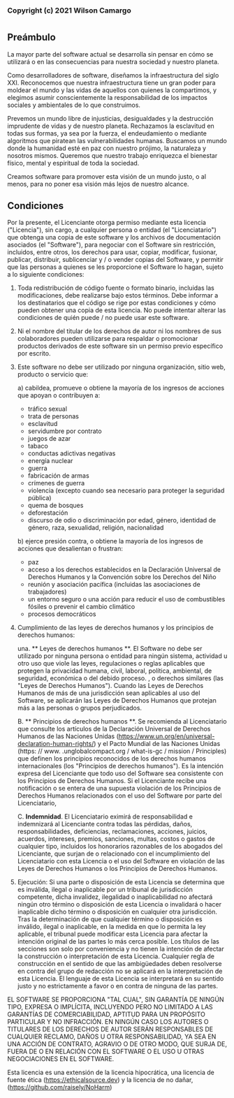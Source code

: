 ### Copyright (c) 2021 Wilson Camargo

#  

## Preámbulo

La mayor parte del software actual se desarrolla sin pensar en cómo se utilizará o en las consecuencias para nuestra sociedad y nuestro planeta.

Como desarrolladores de software, diseñamos la infraestructura del siglo XXI. Reconocemos que nuestra infraestructura tiene un gran poder para moldear el mundo y las vidas de aquellos con quienes la compartimos, y elegimos asumir conscientemente la responsabilidad de los impactos sociales y ambientales de lo que construimos.

Prevemos un mundo libre de injusticias, desigualdades y la destrucción imprudente de vidas y de nuestro planeta. Rechazamos la esclavitud en todas sus formas, ya sea por la fuerza, el endeudamiento o mediante algoritmos que piratean las vulnerabilidades humanas. Buscamos un mundo donde la humanidad esté en paz con nuestro prójimo, la naturaleza y nosotros mismos. Queremos que nuestro trabajo enriquezca el bienestar físico, mental y espiritual de toda la sociedad.

Creamos software para promover esta visión de un mundo justo, o al menos, para no poner esa visión más lejos de nuestro alcance.

## Condiciones

Por la presente, el Licenciante otorga permiso mediante esta licencia ("Licencia"), sin cargo, a cualquier persona o entidad (el "Licenciatario") que obtenga una copia de este software y los archivos de documentación asociados (el "Software"), para negociar con el Software sin restricción, incluidos, entre otros, los derechos para usar, copiar, modificar, fusionar, publicar, distribuir, sublicenciar y / o vender copias del Software, y permitir que las personas a quienes se les proporcione el Software lo hagan, sujeto a lo siguiente condiciones:

1. Toda redistribución de código fuente o formato binario, incluidas las modificaciones, debe realizarse bajo estos términos. Debe informar a los destinatarios que el código se rige por estas condiciones y cómo pueden obtener una copia de esta licencia. No puede intentar alterar las condiciones de quién puede / no puede usar este software.

2. Ni el nombre del titular de los derechos de autor ni los nombres de sus colaboradores pueden utilizarse para respaldar o promocionar productos derivados de este software sin un permiso previo específico por escrito.

3. Este software no debe ser utilizado por ninguna organización, sitio web, producto o servicio que:

   a) cabildea, promueve o obtiene la mayoría de los ingresos de acciones que apoyan o contribuyen a:
      * tráfico sexual
      * trata de personas
      * esclavitud
      * servidumbre por contrato
      * juegos de azar
      * tabaco
      * conductas adictivas negativas
      * energía nuclear
      * guerra
      * fabricación de armas
      * crímenes de guerra
      * violencia (excepto cuando sea necesario para proteger la seguridad pública)
      * quema de bosques
      * deforestación
      * discurso de odio o discriminación por edad, género, identidad de género, raza, sexualidad, religión, nacionalidad

   b) ejerce presión contra, o obtiene la mayoría de los ingresos de acciones que desalientan o frustran:
      * paz
      * acceso a los derechos establecidos en la Declaración Universal de Derechos Humanos y la Convención sobre los Derechos del Niño
      * reunión y asociación pacífica (incluidas las asociaciones de trabajadores)
      * un entorno seguro o una acción para reducir el uso de combustibles fósiles o prevenir el cambio climático
      * procesos democráticos


4. Cumplimiento de las leyes de derechos humanos y los principios de derechos humanos:

   una. ** Leyes de derechos humanos **. El Software no debe ser utilizado por ninguna persona o entidad para ningún sistema, actividad u otro uso que viole las leyes, regulaciones o reglas aplicables que protegen la privacidad humana, civil, laboral, política, ambiental, de seguridad, económica o del debido proceso. , o derechos similares (las "Leyes de Derechos Humanos"). Cuando las Leyes de Derechos Humanos de más de una jurisdicción sean aplicables al uso del Software, se aplicarán las Leyes de Derechos Humanos que protejan más a las personas o grupos perjudicados.

   B. ** Principios de derechos humanos **. Se recomienda al Licenciatario que consulte los artículos de la Declaración Universal de Derechos Humanos de las Naciones Unidas (https://www.un.org/en/universal-declaration-human-rights/) y el Pacto Mundial de las Naciones Unidas (https: // www. .unglobalcompact.org / what-is-gc / mission / Principles) que definen los principios reconocidos de los derechos humanos internacionales (los "Principios de derechos humanos"). Es la intención expresa del Licenciante que todo uso del Software sea consistente con los Principios de Derechos Humanos. Si el Licenciante recibe una notificación o se entera de una supuesta violación de los Principios de Derechos Humanos relacionados con el uso del Software por parte del Licenciatario,

   C. **Indemnidad**. El Licenciatario eximirá de responsabilidad e indemnizará al Licenciante contra todas las pérdidas, daños, responsabilidades, deficiencias, reclamaciones, acciones, juicios, acuerdos, intereses, premios, sanciones, multas, costos o gastos de cualquier tipo, incluidos los honorarios razonables de los abogados del Licenciante, que surjan de o relacionado con el incumplimiento del Licenciatario con esta Licencia o el uso del Software en violación de las Leyes de Derechos Humanos o los Principios de Derechos Humanos. 

5. Ejecución: Si una parte o disposición de esta Licencia se determina que es inválida, ilegal o inaplicable por un tribunal de jurisdicción competente, dicha invalidez, ilegalidad o inaplicabilidad no afectará ningún otro término o disposición de esta Licencia o invalidará o hacer inaplicable dicho término o disposición en cualquier otra jurisdicción. Tras la determinación de que cualquier término o disposición es inválido, ilegal o inaplicable, en la medida en que lo permita la ley aplicable, el tribunal puede modificar esta Licencia para afectar la intención original de las partes lo más cerca posible. Los títulos de las secciones son solo por conveniencia y no tienen la intención de afectar la construcción o interpretación de esta Licencia. Cualquier regla de construcción en el sentido de que las ambigüedades deben resolverse en contra del grupo de redacción no se aplicará en la interpretación de esta Licencia. El lenguaje de esta Licencia se interpretará en su sentido justo y no estrictamente a favor o en contra de ninguna de las partes.

EL SOFTWARE SE PROPORCIONA "TAL CUAL", SIN GARANTÍA DE NINGÚN TIPO, EXPRESA O IMPLÍCITA, INCLUYENDO PERO NO LIMITADO A LAS GARANTÍAS DE COMERCIABILIDAD, APTITUD PARA UN PROPÓSITO PARTICULAR Y NO INFRACCIÓN. EN NINGÚN CASO LOS AUTORES O TITULARES DE LOS DERECHOS DE AUTOR SERÁN RESPONSABLES DE CUALQUIER RECLAMO, DAÑOS U OTRA RESPONSABILIDAD, YA SEA EN UNA ACCIÓN DE CONTRATO, AGRAVIO O DE OTRO MODO, QUE SURJA DE, FUERA DE O EN RELACIÓN CON EL SOFTWARE O EL USO U OTRAS NEGOCIACIONES EN EL SOFTWARE.

Esta licencia es una extensión de la licencia hipocrática, una licencia de fuente ética (https://ethicalsource.dev) y la licencia de no dañar, (https://github.com/raisely/NoHarm)